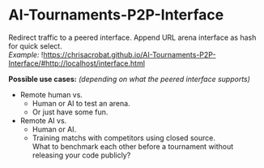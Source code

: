 # AI-Tournaments-P2P-Interface
Redirect traffic to a peered interface. Append URL arena interface as hash for quick select.<br><i>Example:</i> !https://chrisacrobat.github.io/AI-Tournaments-P2P-Interface/#http://localhost/interface.html

<b>Possible use cases:</b> <i>(depending on what the peered interface supports)</i>
- Remote human vs.
  - Human or AI to test an arena.
  - Or just have some fun.
- Remote AI vs.
  - Human or AI.
  - Training matchs with competitors using closed source.<br>What to benchmark each other before a tournament without releasing your code publicly?
